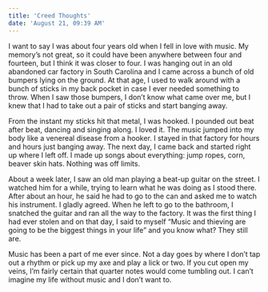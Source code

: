 ```yaml
---
title: 'Creed Thoughts'
date: 'August 21, 09:39 AM'
---
```


I want to say I was about four years old when I fell in love with music. My memory’s not great, so it could have been anywhere between four and fourteen, but I think it was closer to four. I was hanging out in an old abandoned car factory in South Carolina and I came across a bunch of old bumpers lying on the ground. At that age, I used to walk around with a bunch of sticks in my back pocket in case I ever needed something to throw. When I saw those bumpers, I don’t know what came over me, but I knew that I had to take out a pair of sticks and start banging away.

From the instant my sticks hit that metal, I was hooked. I pounded out beat after beat, dancing and singing along. I loved it. The music jumped into my body like a venereal disease from a hooker. I stayed in that factory for hours and hours just banging away. The next day, I came back and started right up where I left off. I made up songs about everything: jump ropes, corn, beaver skin hats. Nothing was off limits.

About a week later, I saw an old man playing a beat-up guitar on the street. I watched him for a while, trying to learn what he was doing as I stood there. After about an hour, he said he had to go to the can and asked me to watch his instrument. I gladly agreed. When he left to go to the bathroom, I snatched the guitar and ran all the way to the factory. It was the first thing I had ever stolen and on that day, I said to myself “Music and thieving are going to be the biggest things in your life” and you know what? They still are.

Music has been a part of me ever since. Not a day goes by where I don’t tap out a rhythm or pick up my axe and play a lick or two. If you cut open my veins, I’m fairly certain that quarter notes would come tumbling out. I can’t imagine my life without music and I don’t want to.